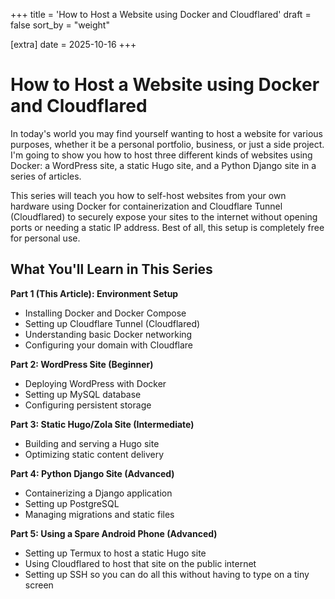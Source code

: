 +++
title = 'How to Host a Website using Docker and Cloudflared'
draft = false
sort_by = "weight"

[extra]
date = 2025-10-16
+++

# How to Host a Website using Docker and Cloudflared

In today's world you may find yourself wanting to host a website for various purposes, whether it be a personal portfolio, business, or just a side project. I'm going to show you how to host three different kinds of websites using Docker: a WordPress site, a static Hugo site, and a Python Django site in a series of articles.

This series will teach you how to self-host websites from your own hardware using Docker for containerization and Cloudflare Tunnel (Cloudflared) to securely expose your sites to the internet without opening ports or needing a static IP address. Best of all, this setup is completely free for personal use.

## What You'll Learn in This Series

**Part 1 (This Article): Environment Setup**
- Installing Docker and Docker Compose
- Setting up Cloudflare Tunnel (Cloudflared)
- Understanding basic Docker networking
- Configuring your domain with Cloudflare

**Part 2: WordPress Site (Beginner)**
- Deploying WordPress with Docker
- Setting up MySQL database
- Configuring persistent storage

**Part 3: Static Hugo/Zola Site (Intermediate)**
- Building and serving a Hugo site
- Optimizing static content delivery

**Part 4: Python Django Site (Advanced)**
- Containerizing a Django application
- Setting up PostgreSQL
- Managing migrations and static files

**Part 5: Using a Spare Android Phone (Advanced)**
- Setting up Termux to host a static Hugo site
- Using Cloudflared to host that site on the public internet
- Setting up SSH so you can do all this without having to type on a tiny screen
